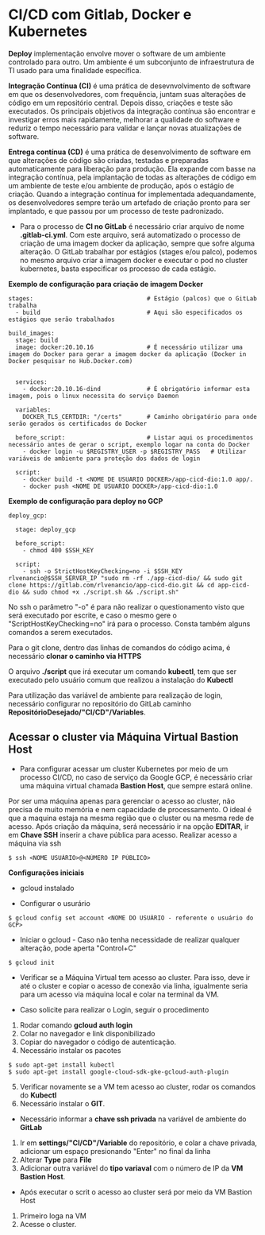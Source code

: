 # CI/CD com Gitlab, Docker e Kubernetes


**Deploy** implementação envolve mover o software de um ambiente controlado para outro. Um ambiente é um subconjunto de infraestrutura de TI usado para uma finalidade específica.

**Integração Contínua (CI)** é uma prática de desevnvolvimento de software em que os desenvolvedores, com frequência, juntam suas alterações de código em um repositório central. Depois disso, criações e teste são executados. Os principais objetivos da integração contínua são encontrar e investigar erros mais rapidamente, melhorar a qualidade do software e reduriz o tempo necessário para validar e lançar novas atualizações de software.

**Entrega contínua (CD)** é uma prática de desenvolvimento de software em que alterações de código são criadas, testadas e preparadas automaticamente para liberação para produção. Ela expande com basse na integração contínua, pela implantação de todas as alterações de código em um ambiente de teste e/ou ambiente de produção, após o estágio de criação. Quando a integração contínua for implementada adequandamente, os desenvolvedores sempre terão um artefado de criação pronto para ser implantado, e que passou por um processo de teste padronizado.

- Para o processo de **CI no GitLab** é necessário criar arquivo de nome **.gitlab-ci.yml**.
Com este arquivo, será automatizado o processo de criação de uma imagem docker da aplicação, sempre que sofre alguma alteração.
O GitLab trabalhar por estágios (stages e/ou palco), podemos no mesmo arquivo criar a imagem docker e executar o pod no cluster kubernetes, basta especificar os processo de cada estágio.

**Exemplo de configuração para criação de imagem Docker**

```
stages:                                # Estágio (palcos) que o GitLab trabalha
  - build                              # Aqui são especificados os estágios que serão trabalhados

build_images:
  stage: build
  image: docker:20.10.16               # É necessário utilizar uma imagem do Docker para gerar a imagem docker da aplicação (Docker in Docker pesquisar no Hub.Docker.com)


  services:
    - docker:20.10.16-dind             # É obrigatório informar esta imagem, pois o linux necessita do serviço Daemon

  variables:
    DOCKER_TLS_CERTDIR: "/certs"       # Caminho obrigatório para onde serão gerados os certificados do Docker

  before_script:                       # Listar aqui os procedimentos necessário antes de gerar o script, exemplo logar na conta do Docker
    - docker login -u $REGISTRY_USER -p $REGISTRY_PASS   # Utilizar variáveis de ambiente para proteção dos dados de login

  script:
    - docker build -t <NOME DE USUARIO DOCKER>/app-cicd-dio:1.0 app/.
    - docker push <NOME DE USUARIO DOCKER>/app-cicd-dio:1.0
```

**Exemplo de configuração para deploy no GCP**

```
deploy_gcp:

  stage: deploy_gcp

  before_script:
    - chmod 400 $SSH_KEY

  script:
    - ssh -o StrictHostKeyChecking=no -i $SSH_KEY rlvenancio@$SSH_SERVER_IP "sudo rm -rf ./app-cicd-dio/ && sudo git clone https://gitlab.com/rlvenancio/app-cicd-dio.git && cd app-cicd-dio && sudo chmod +x ./script.sh && ./script.sh"
```
No ssh o parâmetro "-o" é para não realizar o questionamento visto que será executado por escrite, e caso o mesmo gere o "ScriptHostKeyChecking=no" irá para o processo. Consta também alguns comandos a serem executados.

Para o git clone, dentro das linhas de comandos do código acima, é necessário **clonar o caminho via HTTPS**

O arquivo **./script** que irá executar um comando **kubectl**, tem que ser executado pelo usuário comum que realizou a instalação do **Kubectl**

Para utilização das variável de ambiente para realização de login, necessário configurar no repositório do GitLab caminho **RepositórioDesejado/"CI/CD"/Variables**.

## Acessar o cluster via Máquina Virtual Bastion Host

- Para configurar acessar um cluster Kubernetes por meio de um processo CI/CD, no caso de serviço da Google GCP, é necessário criar uma máquina virtual chamada **Bastion Host**, que sempre estará online.

Por ser uma máquina apenas para gerenciar o acesso ao cluster, não precisa de muito memória e nem capacidade de processamento.
O ideal é que a maquina estaja na mesma região que o cluster ou na mesma rede de acesso.
Após criação da máquina, será necessário ir na opção **EDITAR**, ir em **Chave SSH** inserir a chave pública para acesso.
Realizar acesso a máquina via ssh
```
$ ssh <NOME USUÁRIO>@<NÚMERO IP PÚBLICO>
```
**Configurações iniciais**
 - gcloud instalado
 
 - Configurar o usurário
 ```
 $ gcloud config set account <NOME DO USUÁRIO - referente o usuário do GCP>
 ```
 
 - Iniciar o gcloud - Caso não tenha necessidade de realizar qualquer alteração, pode aperta "Control+C"
 ```
 $ gcloud init
 ```
 - Verificar se a Máquina Virtual tem acesso ao cluster. Para isso, deve ir até o cluster e copiar o acesso de conexão via linha, igualmente seria para um acesso via máquina local e colar na terminal da VM.
 
 - Caso solicite para realizar o Login, seguir o procedimento
  1. Rodar comando **gcloud auth login**
  2. Colar no navegador e link disponibilizado
  3. Copiar do navegador o código de autenticação.
  4. Necessário instalar os pacotes
 ```
 $ sudo apt-get install kubectl
 $ sudo apt-get install google-cloud-sdk-gke-gcloud-auth-plugin
 ```
  5. Verificar novamente se a VM tem acesso ao cluster, rodar os comandos do **Kubectl** 
  6. Necessário instalar o **GIT**.

 - Necessário informar a **chave ssh privada** na variável de ambiente do **GitLab**
  1. Ir em **settings/"CI/CD"/Variable** do repositório, e colar a chave privada, adicionar um espaço presionando "Enter" no final da linha
  2. Alterar **Type** para **File**
  3. Adicionar outra variável do **tipo variaval** com o número de IP da **VM Bastion Host**.
  
 - Após executar o scrit o acesso ao cluster será por meio da VM Bastion Host
  1. Primeiro loga na VM
  2. Acesse o cluster.
